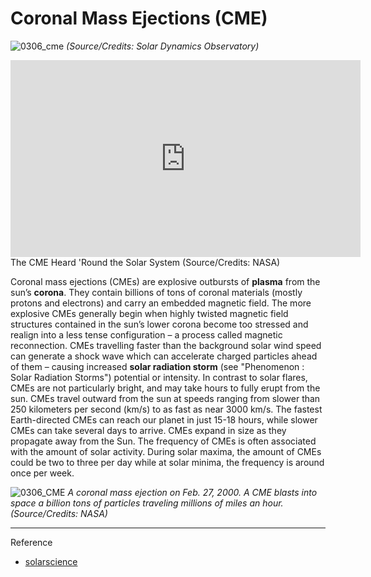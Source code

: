 # Coronal Mass Ejections (CME)

![0306_cme](./static/0306_cme.jpg)
*(Source/Credits:  Solar Dynamics Observatory)*

<iframe width="560" height="315" src="https://www.youtube.com/embed/gAOEG9cf_H0" frameborder="0" allow="accelerometer; autoplay; encrypted-media; gyroscope; picture-in-picture" allowfullscreen></iframe> 
The CME Heard 'Round the Solar System
(Source/Credits: NASA)

Coronal mass ejections (CMEs) are explosive outbursts of **plasma** from the sun’s **corona**.   They contain billions of tons of coronal materials (mostly protons and electrons) and carry an embedded magnetic field.
The more explosive CMEs generally begin when highly twisted magnetic field structures contained in the sun’s lower corona become too stressed and realign into a less tense configuration – a process called magnetic reconnection. CMEs travelling faster than the background solar wind speed can generate a shock wave which can accelerate charged particles ahead of them – causing increased **solar radiation storm** (see "Phenomenon : Solar Radiation Storms") potential or intensity. 
In contrast to solar flares, CMEs are not particularly bright, and may take hours to fully erupt from the sun. CMEs travel outward from the sun at speeds ranging from slower than 250 kilometers per second (km/s) to as fast as near 3000 km/s. The fastest Earth-directed CMEs can reach our planet in just 15-18 hours, while slower CMEs can take several days to arrive. CMEs expand in size as they propagate away from the Sun.
The frequency of CMEs is often associated with the amount of solar activity. During solar maxima, the amount of CMEs could be two to three per day while at solar minima, the frequency is around once per week.

![0306_CME](./static/0306_CME.gif)
*A coronal mass ejection on Feb. 27, 2000. A CME blasts into space a billion tons of particles traveling millions of miles an hour. (Source/Credits: NASA)*

 ---

Reference 

- [solarscience](https://solarscience.msfc.nasa.gov/CMEs.shtml)